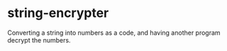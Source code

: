 # string-encrypter
Converting a string into numbers as a code, and having another program decrypt the numbers.
